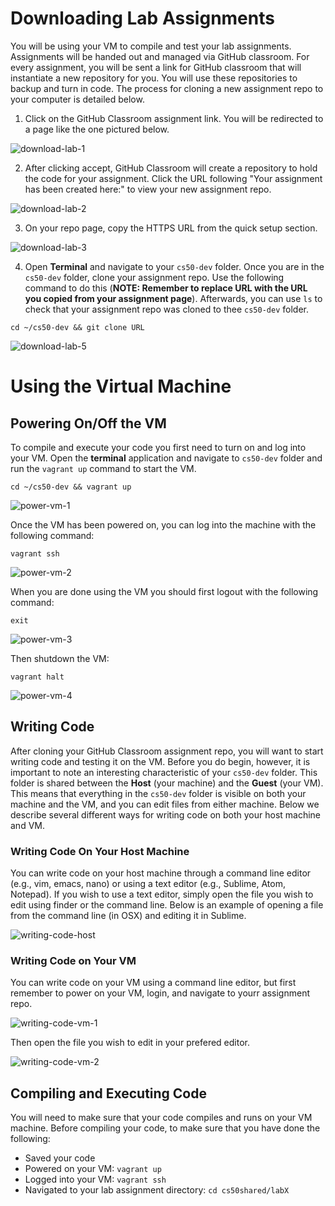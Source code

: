 # Downloading Lab Assignments
You will be using your VM to compile and test your lab assignments. Assignments will be handed out and managed via GitHub classroom. For every assignment, you will be sent a link for GitHub classroom that will instantiate a new repository for you. You will use these repositories to backup and turn in code. The process for cloning a new assignment repo to your computer is detailed below.

1. Click on the GitHub Classroom assignment link. You will be redirected to a page like the one pictured below.

<img src="./media/download-lab-1.png" alt="download-lab-1"
	title="Download Lab"/>

2. After clicking accept, GitHub Classroom will create a repository to hold the code for your assignment. Click the URL following "Your assignment has been created here:" to view your new assignment repo. 

<img src="./media/download-lab-2.png" alt="download-lab-2"
	title="Download Lab"/>

3. On your repo page, copy the HTTPS URL from the quick setup section.

<img src="./media/download-lab-3.png" alt="download-lab-3"
	title="Download Lab"/>

4. Open **Terminal** and navigate to your `cs50-dev` folder. Once you are in the `cs50-dev` folder, clone your assignment repo. Use the following command to do this (**NOTE: Remember to replace URL with the URL you copied from your assignment page**). Afterwards, you can use `ls` to check that your assignment repo was cloned to thee `cs50-dev` folder.

```
cd ~/cs50-dev && git clone URL
```

<img src="./media/download-lab-5.png" alt="download-lab-5"
	title="Download Lab"/>

# Using the Virtual Machine
## Powering On/Off the VM
To compile and execute your code you first need to turn on and log into your VM. Open the **terminal** application and navigate to `cs50-dev` folder and run the `vagrant up` command to start the VM.

```
cd ~/cs50-dev && vagrant up
```

<img src="./media/power-vm-1.png" alt="power-vm-1"
	title="Power VM"/>

Once the VM has been powered on, you can log into the machine with the following command:

```
vagrant ssh
```

<img src="./media/power-vm-2.png" alt="power-vm-2"
	title="Power VM"/>

When you are done using the VM you should first logout with the following command:

```
exit
```

<img src="./media/power-vm-3.png" alt="power-vm-3"
	title="Power VM"/>

Then shutdown the VM:

```
vagrant halt
```

<img src="./media/power-vm-4.png" alt="power-vm-4"
	title="Power VM"/>

## Writing Code
After cloning your GitHub Classroom assignment repo, you will want to start writing code and testing it on the VM. Before you do begin, however, it is important to note an interesting characteristic of your `cs50-dev` folder. This folder is shared between the **Host** (your machine) and the **Guest** (your VM). This means that everything in the `cs50-dev` folder is visible on both your machine and the VM, and you can edit files from either machine. Below we describe several different ways for writing code on both your host machine and VM.

### Writing Code On Your Host Machine
You can write code on your host machine through a command line editor (e.g., vim, emacs, nano) or using a text editor (e.g., Sublime, Atom, Notepad). If you wish to use a text editor, simply open the file you wish to edit using finder or the command line. Below is an example of opening a file from the command line (in OSX) and editing it in Sublime.

<img src="./media/writing-code-host-text-editor.png" alt="writing-code-host"
	title="Writing Code Host"/>

### Writing Code on Your VM
You can write code on your VM using a command line editor, but first remember to power on your VM, login, and navigate to yourr assignment repo.

<img src="./media/writing-code-vm-1.png" alt="writing-code-vm-1"
	title="Writing Code VM"/>
	
Then open the file you wish to edit in your prefered editor.

<img src="./media/writing-code-vm-2.png" alt="writing-code-vm-2"
	title="Writing Code VM"/>

## Compiling and Executing Code
You will need to make sure that your code compiles and runs on your VM machine. Before compiling your code, to make sure that you have done the following:

- Saved your code
- Powered on your VM: `vagrant up`
- Logged into your VM: `vagrant ssh`
- Navigated to your lab assignment directory: `cd cs50shared/labX`